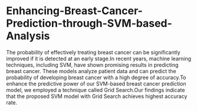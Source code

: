 # Enhancing-Breast-Cancer-Prediction-through-SVM-based-Analysis
The probability of effectively treating breast cancer can be significantly improved if it is detected at an early stage.In recent years, machine learning techniques, including SVM, have shown promising results in predicting breast cancer. These models analyze patient data and can predict the probability of developing breast cancer with a high degree of accuracy.To enhance the predictive power of our SVM-based breast cancer prediction model, we employed a technique called Grid Search.Our findings indicate that the proposed SVM model with Grid Search achieves highest accuracy rate.
